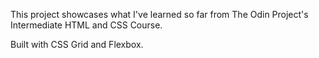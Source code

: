 This project showcases what I've learned so far from The Odin Project's Intermediate HTML and CSS Course.

Built with CSS Grid and Flexbox.